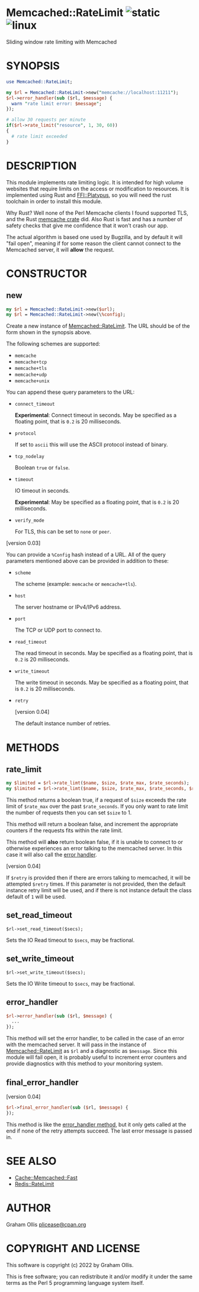 # Memcached::RateLimit ![static](https://github.com/uperl/Memcached-RateLimit/workflows/static/badge.svg) ![linux](https://github.com/uperl/Memcached-RateLimit/workflows/linux/badge.svg)

Sliding window rate limiting with Memcached

# SYNOPSIS

```perl
use Memcached::RateLimit;

my $rl = Memcached::RateLimit->new("memcache://localhost:11211");
$rl->error_handler(sub ($rl, $message) {
  warn "rate limit error: $message";
});

# allow 30 requests per minute
if($rl->rate_limit("resource", 1, 30, 60))
{
  # rate limit exceeded
}
```

# DESCRIPTION

This module implements rate limiting logic.  It is intended for high
volume websites that require limits on the access or modification to
resources.  It is implemented using Rust and [FFI::Platypus](https://metacpan.org/pod/FFI::Platypus), so you
will need the rust toolchain in order to install this module.

Why Rust?  Well none of the Perl Memcache clients I found supported
TLS, and the Rust [memcache crate](https://crates.io/crates/memcache)
did.  Also Rust is fast and has a number of safety checks that give
me confidence that it won't crash our app.

The actual algorithm is based one used by Bugzilla, and by default
it will "fail open", meaning if for some reason the client cannot
connect to the Memcached server, it will **allow** the request.

# CONSTRUCTOR

## new

```perl
my $rl = Memcached::RateLimit->new($url);
my $rl = Memcached::RateLimit->new(\%config);
```

Create a new instance of [Memcached::RateLimit](https://metacpan.org/pod/Memcached::RateLimit).  The URL should be of the
form shown in the synopsis above.

The following schemes are supported:

- `memcache`
- `memcache+tcp`
- `memcache+tls`
- `memcache+udp`
- `memcache+unix`

You can append these query parameters
to the URL:

- `connect_timeout`

    **Experimental**: Connect timeout in seconds.  May be specified as a
    floating point, that is `0.2` is 20 milliseconds.

- `protocol`

    If set to `ascii` this will use the ASCII protocol instead of binary.

- `tcp_nodelay`

    Boolean `true` or `false`.

- `timeout`

    IO timeout in seconds.

    **Experimental**: May be specified as a
    floating point, that is `0.2` is 20 milliseconds.

- `verify_mode`

    For TLS, this can be set to `none` or `peer`.

\[version 0.03\]

You can provide a `%Config` hash instead of a URL.  All of the
query parameters mentioned above can be provided in addition to
these:

- `scheme`

    The scheme (example: `memcache` or `memcache+tls`).

- `host`

    The server hostname or IPv4/IPv6 address.

- `port`

    The TCP or UDP port to connect to.

- `read_timeout`

    The read timeout in seconds.  May be specified as a
    floating point, that is `0.2` is 20 milliseconds.

- `write_timeout`

    The write timeout in seconds.  May be specified as a
    floating point, that is `0.2` is 20 milliseconds.

- `retry`

    \[version 0.04\]

    The default instance number of retries.

# METHODS

## rate\_limit

```perl
my $limited = $rl->rate_limt($name, $size, $rate_max, $rate_seconds);
my $limited = $rl->rate_limt($name, $size, $rate_max, $rate_seconds, $retry);
```

This method returns a boolean true, if a request of `$size` exceeds the
rate limit of `$rate_max` over the past `$rate_seconds`.  If you only
want to rate limit the number of requests then you can set `$size` to 1.

This method will return a boolean false, and increment the appropriate
counters if the requests fits within the rate limit.

This method will **also** return boolean false, if it is unable to connect
to or otherwise experiences an error talking to the memcached server.
In this case it will also call the [error handler](#error_handler).

\[version 0.04\]

If `$retry` is provided then if there are errors talking to memcached, it
will be attempted `$retry` times.  If this parameter is not provided, then
the default instance retry limit will be used, and if there is not instance
default the class default of `1` will be used.

## set\_read\_timeout

```
$rl->set_read_timeout($secs);
```

Sets the IO Read timeout to `$secs`, may be fractional.

## set\_write\_timeout

```
$rl->set_write_timeout($secs);
```

Sets the IO Write timeout to `$secs`, may be fractional.

## error\_handler

```perl
$rl->error_handler(sub ($rl, $message) {
  ...
});
```

This method will set the error handler, to be called in the case of an
error with the memcached server.  It will pass in the instance of
[Memcached::RateLimit](https://metacpan.org/pod/Memcached::RateLimit) as `$rl` and a diagnostic as `$message`.
Since this module will fail open, it is probably useful to increment
error counters and provide diagnostics with this method to your monitoring
system.

## final\_error\_handler

\[version 0.04\]

```perl
$rl->final_error_handler(sub ($rl, $message) {
});
```

This method is like the [error\_handler method](#error_handler), but it
only gets called at the end if none of the retry attempts succeed.
The last error message is passed in.

# SEE ALSO

- [Cache::Memcached::Fast](https://metacpan.org/pod/Cache::Memcached::Fast)
- [Redis::RateLimit](https://metacpan.org/pod/Redis::RateLimit)

# AUTHOR

Graham Ollis <plicease@cpan.org>

# COPYRIGHT AND LICENSE

This software is copyright (c) 2022 by Graham Ollis.

This is free software; you can redistribute it and/or modify it under
the same terms as the Perl 5 programming language system itself.

